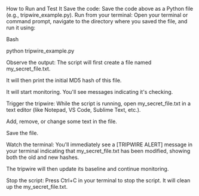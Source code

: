 How to Run and Test It
Save the code: Save the code above as a Python file (e.g., tripwire_example.py).
Run from your terminal: Open your terminal or command prompt, navigate to the directory where you saved the file, and run it using:

Bash

python tripwire_example.py

Observe the output:
The script will first create a file named my_secret_file.txt.

It will then print the initial MD5 hash of this file.

It will start monitoring. You'll see messages indicating it's checking.

Trigger the tripwire: While the script is running, open my_secret_file.txt in a text editor (like Notepad, VS Code, Sublime Text, etc.).

Add, remove, or change some text in the file.

Save the file.

Watch the terminal: 
You'll immediately see a [TRIPWIRE ALERT] message in your terminal indicating that my_secret_file.txt has been modified, showing both the old and new hashes. 

The tripwire will then update its baseline and continue monitoring.

Stop the script: Press Ctrl+C in your terminal to stop the script. It will clean up the my_secret_file.txt.
